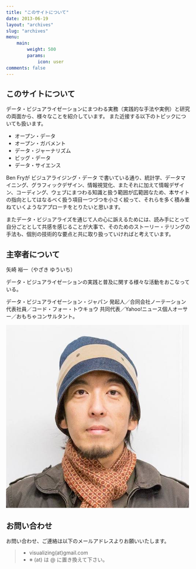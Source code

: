 ```yaml
---
title: "このサイトについて"
date: 2013-06-19
layout: "archives"
slug: "archives"
menu:
    main:
        weight: 500
        params: 
            icon: user
comments: false
---
```


## このサイトについて

データ・ビジュアライゼーションにまつわる実務（実践的な手法や実例）と研究の両面から、様々なことを紹介しています。
また近接する以下のトピックについても扱います。

- オープン・データ
- オープン・ガバメント
- データ・ジャーナリズム
- ビッグ・データ
- データ・サイエンス

Ben Fryが ビジュアライジング・データ  で書いている通り、統計学、データマイニング、グラフィックデザイン、情報視覚化、またそれに加えて情報デザイン、コーディング、ウェブにまつわる知識と扱う範囲が広範囲なため、本サイトの指向としてはなるべく扱う項目一つづつを小さく絞って、それらを多く積み重ねていくようなアプローチをとりたいと思います。

またデータ・ビジュアライズを通じて人の心に訴えるためには、読み手にとって自分ごととして共感を感じることが大事で、そのためのストーリー・テリングの手法も、個別の技術的な要点と共に取り扱っていければと考えています。

## 主宰者について

矢崎 裕一（やざき ゆういち）

データ・ビジュアライゼーションの実践と普及に関する様々な活動をおこなっている。

データ・ビジュアライゼーション・ジャパン 発起人／合同会社ノーテーション 代表社員／コード・フォー・トウキョウ 共同代表／Yahoo!ニュース個人オーサー／おもちゃコンサルタント。

![](images/profile_yazaki.jpg)

## お問い合わせ

お問い合わせ、ご連絡は以下のメールアドレスよりお願いいたします。

> - visualizing(at)gmail.com
> - ※ (at) は @ に置き換えて下さい。
